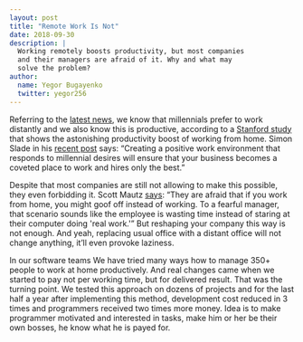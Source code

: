 ```yaml
---
layout: post
title: "Remote Work Is Not"
date: 2018-09-30
description: |
  Working remotely boosts productivity, but most companies
  and their managers are afraid of it. Why and what may
  solve the problem?
author:
  name: Yegor Bugayenko
  twitter: yegor256
---
```


Referring to the [latest news](https://startupnation.com/manage-your-business/millennials-want-work-remotely/),
we know that millennials prefer to work
distantly and we also know this is productive, according to a
[Stanford study](https://www.inc.com/scott-mautz/a-2-year-stanford-study-shows-astonishing-productivity-boost-of-working-from-home.html)
that shows the astonishing productivity boost of working from home.
Simon Slade in his [recent post](https://startupnation.com/manage-your-business/millennials-want-work-remotely/)
says: “Creating a positive work environment that
responds to millennial desires will ensure that your business becomes a coveted
place to work and hires only the best.”

<!--more-->

Despite that most companies are still not allowing to make this possible,
they even forbidding it. Scott Mautz [says]():
“They are afraid that if you work from home, you might goof off instead of working. To a fearful
manager, that scenario sounds like the employee is wasting time instead
of staring at their computer doing 'real work.'” But reshaping your company
this way is not enough. And yeah, replacing usual office with a distant
office will not change anything, itʼll even provoke laziness.

In our software teams We have tried many ways how to manage 350+ people to work
at home productively. And real changes came when we started to pay not per working time,
but for delivered result. That was the turning point. We tested this approach
on dozens of projects and for the last half a year after implementing this method,
development cost reduced in 3 times and programmers received two times more money.
Idea is to make programmer motivated and interested in tasks,
make him or her be their own bosses, he know what he is payed for.

